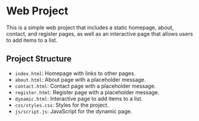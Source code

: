 # Web Project

This is a simple web project that includes a static homepage, about, contact, and register pages, as well as an interactive page that allows users to add items to a list.

## Project Structure

- `index.html`: Homepage with links to other pages.
- `about.html`: About page with a placeholder message.
- `contact.html`: Contact page with a placeholder message.
- `register.html`: Register page with a placeholder message.
- `dynamic.html`: Interactive page to add items to a list.
- `css/styles.css`: Styles for the project.
- `js/script.js`: JavaScript for the dynamic page.